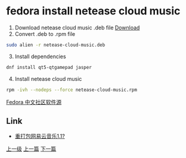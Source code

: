 # fedora install netease cloud music

1. Download netease cloud music .deb file
[Download](https://music.163.com/#/download)
2. Convert .deb to .rpm file
```sh
sudo alien -r netease-cloud-music.deb
```
3. Install dependencies
```sh
dnf install qt5-qtgamepad jasper
```
4. Install netease cloud music
```sh
rpm -ivh --nodeps --force netease-cloud-music.rpm
```

[Fedora 中文社区软件源](https://github.com/FZUG/repo)

## Link
* [重打包网易云音乐1.1? ](https://github.com/FZUG/repo/issues/288)


[上一级](README.md)
[上一篇](hpOmenInstallFedora.md)
[下一篇](linux.md)

